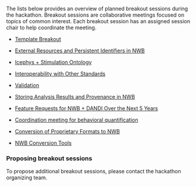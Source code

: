 The lists below provides an overview of planned breakout sessions during the hackathon. Breakout sessions are collaborative meetings
focused on topics of common interest. Each breakout session has an assigned session chair to help coordinate the meeting.

* [Template Breakout](projects/template_breakout)

* [External Resources and Persistent Identifiers in NWB](projects/uri_breakout)
* [Icephys + Stimulation Ontology](projects/icephys_breakout)
* [Interoperability with Other Standards](projects/interoperability_breakout)
* [Validation](projects/validation_breakout)
* [Storing Analysis Results and Provenance in NWB](projects/analysis_results_breakout)
* [Feature Requests for NWB + DANDI Over the Next 5 Years](projects/feature_requests_breakout)
* [Coordination meeting for behavioral quantification](projects/behavioral_quantification_breakout)
* [Conversion of Proprietary Formats to NWB](projects/conversion_breakout)
* [NWB Conversion Tools](projects/nwb_conversion_tools)


### Proposing breakout sessions

To propose additional breakout sessions, please contact the hackathon organizing team.


